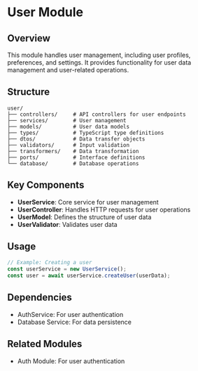 # User Module

## Overview
This module handles user management, including user profiles, preferences, and settings. It provides functionality for user data management and user-related operations.

## Structure
```
user/
├── controllers/     # API controllers for user endpoints
├── services/        # User management
├── models/          # User data models
├── types/           # TypeScript type definitions
├── dtos/            # Data transfer objects
├── validators/      # Input validation
├── transformers/    # Data transformation
├── ports/           # Interface definitions
└── database/        # Database operations
```

## Key Components
- **UserService**: Core service for user management
- **UserController**: Handles HTTP requests for user operations
- **UserModel**: Defines the structure of user data
- **UserValidator**: Validates user data

## Usage
```typescript
// Example: Creating a user
const userService = new UserService();
const user = await userService.createUser(userData);
```

## Dependencies
- AuthService: For user authentication
- Database Service: For data persistence

## Related Modules
- Auth Module: For user authentication
